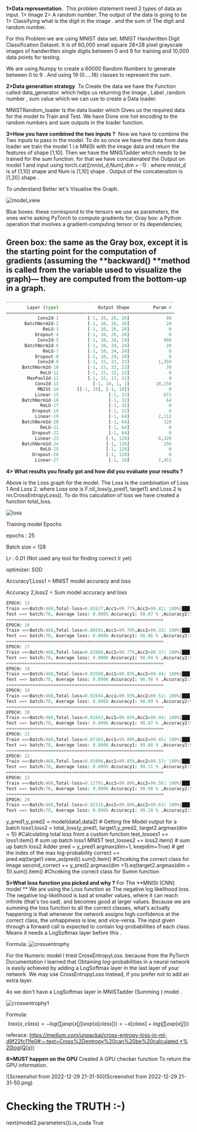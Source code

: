**1>Data representation.**
​ This problem statement need 2 types of data as input. 1> Image 2> A random number. The output of the data is going to be 1> Classifying what is the digit in the image . and the sum of The digit and random number.

For this Problem we are using MNIST data set. MNIST Handwritten Digit Classification Dataset. It is of 60,000 small square 28×28 pixel grayscale images of handwritten single digits between 0 and 9 for training and 10,000 data points for testing.

We are using Numpy to create a 60000 Random Numbers to generate between 0 to 9 . And using 19 (0.....18) classes to represent the sum .

**2>Data generation strategy**
​ To Create the data we have the Function called data_generator. which helps us returning the Image , Label ,random number , sum value which we can use to create a Data loader.

MNISTRandom_loader Is the data loader which Gives us the required data for the model to Train and Test. We have Done one hot encoding to the random numbers and sum outputs in the loader function.

**3>How you have combined the two inputs ?**
​ Now we have to combine the Two inputs to pass in the model. To do so once we have the data from data loader we train the model 1 i.e MNISt with the image data and return the features of shape [1,10]. Then we have the MNISTadder which needs to be trained for the sum function. for that we have concatenated the Output on model 1 and input using torch.cat([mnist_d,Num],dim = -1) . where mnist_d is of [1,10] shape and Num is [1,10] shape . Output of the concatenation is [1,20] shape .

To understand Better let's Visualise the Graph.

![model_view](model_view.svg)





Blue boxes: these correspond to the tensors we use as parameters, the ones we’re asking PyTorch to compute gradients for;
Gray box: a Python operation that involves a gradient-computing tensor or its dependencies;

Green box: the same as the Gray box, except it is the starting point for the computation of gradients (assuming the **backward() **method is called from the variable used to visualize the graph)— they are computed from the bottom-up in a graph.
----------------------------------------------------------------
```python
----------------------------------------------------------------
        Layer (type)               Output Shape         Param #
================================================================
            Conv2d-1           [-1, 10, 26, 26]              90
       BatchNorm2d-2           [-1, 10, 26, 26]              20
              ReLU-3           [-1, 10, 26, 26]               0
           Dropout-4           [-1, 10, 26, 26]               0
            Conv2d-5           [-1, 10, 24, 24]             900
       BatchNorm2d-6           [-1, 10, 24, 24]              20
              ReLU-7           [-1, 10, 24, 24]               0
           Dropout-8           [-1, 10, 24, 24]               0
            Conv2d-9           [-1, 15, 22, 22]           1,350
      BatchNorm2d-10           [-1, 15, 22, 22]              30
             ReLU-11           [-1, 15, 22, 22]               0
        MaxPool2d-12           [-1, 15, 11, 11]               0
           Conv2d-13             [-1, 10, 1, 1]          18,150
            MNISt-14       [[-1, 10], [-1, 10]]               0
           Linear-15                   [-1, 32]             672
      BatchNorm1d-16                   [-1, 32]              64
             ReLU-17                   [-1, 32]               0
          Dropout-18                   [-1, 32]               0
           Linear-19                   [-1, 64]           2,112
      BatchNorm1d-20                   [-1, 64]             128
             ReLU-21                   [-1, 64]               0
          Dropout-22                   [-1, 64]               0
           Linear-23                  [-1, 128]           8,320
      BatchNorm1d-24                  [-1, 128]             256
             ReLU-25                  [-1, 128]               0
          Dropout-26                  [-1, 128]               0
           Linear-27                   [-1, 19]           2,451
```

**4> What results you finally got and how did you evaluate your results ?**


Above is the Loss graph for the model. The Loss is the combination of Loss 1 And Loss 2. where Loss one is F.nll_loss(y_pred1, target1) and Loss 2 is nn.CrossEntropyLoss(). To do this calculation of loss we have created a function total_loss.

![loss](loss.png)



Training model Epochs

epochs : 25

Batch size = 128

Lr : 0.01 (Not used any tool for finding correct lr yet)

optimizer: SGD

Accuracy1,Loss1 = MNIST model accuracy and loss

Accuracy 2,loss2 = Sum model accuracy and loss

```python
EPOCH: 15
Train ==>Batch:468,Total-loss=0.02627,Acc1=99.77%,Acc2=99.41: 100%|███| 469/469 [00:02<00:00, 173.01it/s]
Test ==> batch:78, Average loss: 0.0005 Accuracy1: 99.07 % ,Accuracy2:98.96%: 100%|█| 79/79 [00:00<00:00,
============================================================
EPOCH: 16
Train ==>Batch:468,Total-loss=0.08591,Acc1=99.78%,Acc2=99.33: 100%|███| 469/469 [00:02<00:00, 169.94it/s]
Test ==> batch:78, Average loss: 0.0006 Accuracy1: 98.96 % ,Accuracy2:98.90%: 100%|█| 79/79 [00:00<00:00,
============================================================
EPOCH: 17
Train ==>Batch:468,Total-loss=0.02866,Acc1=99.77%,Acc2=99.37: 100%|███| 469/469 [00:02<00:00, 170.68it/s]
Test ==> batch:78, Average loss: 0.0006 Accuracy1: 98.94 % ,Accuracy2:98.93%: 100%|█| 79/79 [00:00<00:00,
============================================================
EPOCH: 18
Train ==>Batch:468,Total-loss=0.03508,Acc1=99.83%,Acc2=99.44: 100%|███| 469/469 [00:02<00:00, 170.79it/s]
Test ==> batch:78, Average loss: 0.0006 Accuracy1: 98.98 % ,Accuracy2:98.86%: 100%|█| 79/79 [00:00<00:00,
============================================================
EPOCH: 19
Train ==>Batch:468,Total-loss=0.02694,Acc1=99.83%,Acc2=99.51: 100%|███| 469/469 [00:02<00:00, 169.81it/s]
Test ==> batch:78, Average loss: 0.0005 Accuracy1: 98.99 % ,Accuracy2:98.97%: 100%|█| 79/79 [00:00<00:00,
============================================================
EPOCH: 20
Train ==>Batch:468,Total-loss=0.01643,Acc1=99.81%,Acc2=99.44: 100%|███| 469/469 [00:02<00:00, 170.10it/s]
Test ==> batch:78, Average loss: 0.0006 Accuracy1: 98.87 % ,Accuracy2:98.67%: 100%|█| 79/79 [00:00<00:00,
============================================================
EPOCH: 21
Train ==>Batch:468,Total-loss=0.07103,Acc1=99.80%,Acc2=99.45: 100%|███| 469/469 [00:02<00:00, 172.06it/s]
Test ==> batch:78, Average loss: 0.0006 Accuracy1: 99.00 % ,Accuracy2:98.85%: 100%|█| 79/79 [00:00<00:00,
============================================================
EPOCH: 22
Train ==>Batch:468,Total-loss=0.01096,Acc1=99.85%,Acc2=99.57: 100%|███| 469/469 [00:02<00:00, 171.73it/s]
Test ==> batch:78, Average loss: 0.0005 Accuracy1: 99.11 % ,Accuracy2:99.04%: 100%|█| 79/79 [00:00<00:00,
============================================================
EPOCH: 23
Train ==>Batch:468,Total-loss=0.12791,Acc1=99.88%,Acc2=99.56: 100%|███| 469/469 [00:02<00:00, 170.45it/s]
Test ==> batch:78, Average loss: 0.0006 Accuracy1: 98.98 % ,Accuracy2:98.84%: 100%|█| 79/79 [00:00<00:00,
============================================================
EPOCH: 24
Train ==>Batch:468,Total-loss=0.02316,Acc1=99.88%,Acc2=99.63: 100%|███| 469/469 [00:02<00:00, 171.84it/s]
Test ==> batch:78, Average loss: 0.0005 Accuracy1: 99.10 % ,Accuracy2:98.97%: 100%|█| 79/79 [00:00<00:00,
```

y_pred1,y_pred2 = model(data1,data2)  # Getting the Model output for a batch 
loss1,loss2 = total_loss(y_pred1, target1,y_pred2, target2.argmax(dim = 1)) #Calculating total loss from a custom function 
test_losses1 += loss1.item() # sum up batch loss1 MNIST
test_losses2 += loss2.item() # sum up batch loss2 Adder
pred = y_pred1.argmax(dim=1, keepdim=True)  # get the index of the max log-probability
correct += pred.eq(target1.view_as(pred)).sum().item() #Chceking the correct class for Image 
second_correct += y_pred2.argmax(dim =1).eq(target2.argmax(dim = 1)).sum().item() #Chceking the correct class for Summ function 

**5>What loss function you picked and why ?**
For The **MNISt (CNN) model ** We are using the Loss function as The negative log likelihood loss.
The negative log-likelihood is bad at smaller values, where it can reach infinite (that's too sad), and becomes good at larger values. Because we are summing the loss function to all the correct classes, what's actually happening is that whenever the network assigns high confidence at the correct class, the unhappiness is low, and vice-versa. The input given through a forward call is expected to contain log-probabilities of each class. Means it needs a LogSoftmax layer before this .

Formula: ![crossentrophy](crossentrophy.webp)





For the Numeric model I tried CrossEntropyLoss.
because from the PyTorch Documentation I learned that Obtaining log-probabilities in a neural network is easily achieved by adding a LogSoftmax layer in the last layer of your network. We may use CrossEntropyLoss instead, if you prefer not to add an extra layer.

As we don't have a LogSoftmax layer in MNISTadder (Summing ) model .

![crossentrophy1](crossentrophy1.webp)





Formula: $$ loss(x,class)=−log( ∑ j​exp(x[j]) exp(x[class])​)=−x[class]+log( j ∑​exp(x[j])) $$

referace: https://medium.com/unpackai/cross-entropy-loss-in-ml-d9f22fc11fe0#:~:text=Cross%2Dentropy%20can%20be%20calculated,*%20log(Q(x))



**6>MUST happen on the GPU**
Created A GPU checker function To return the GPU information.

![Screenshot from 2022-12-29 21-31-50](Screenshot from 2022-12-29 21-31-50.png)





# Checking the TRUTH :-)
next(model2.parameters()).is_cuda
True
